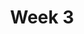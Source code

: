 ---
title: Week 3
menu:
  sidebar:
    name: Week 03
    identifier: gen_ai_week_3
    parent: gen_ai
draft: false
---